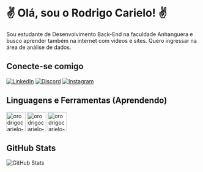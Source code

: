 # ✌ Olá, sou o Rodrigo Carielo! ✌

Sou estudante de Desenvolvimento Back-End na faculdade Anhanguera e busco aprender também na internet com videos e sites. Quero ingressar na área de análise de dados.

## Conecte-se comigo

[![LinkedIn](https://img.shields.io/badge/LinkedIn-000?style=for-the-badge&logo=linkedin&logoColor=0E76A8)](https://www.linkedin.com/in/rodrigocarielo/)
[![Discord](https://img.shields.io/badge/Discord-000?style=for-the-badge&logo=discord)](https://www.discord.com/in/rodrigocarieloo/)
[![Instagram](https://img.shields.io/badge/Instagram-000?style=for-the-badge&logo=instagram)](https://www.instagram.com/rodrigocarielo/)

## Linguagens e Ferramentas (Aprendendo)


<img  alt="orodrigocarielo-python" height="50" widht="50" src="https://cdn.jsdelivr.net/gh/devicons/devicon/icons/python/python-original-wordmark.svg" /> 
<img  alt="orodrigocarielo-python" height="50" widht="50" src="https://files.softicons.com/download/system-icons/lozengue-filetype-icons-by-gurato/png/512/SQL.png" />
<img  alt="orodrigocarielo-python" height="50" widht="50" src=https://www.bs-concepts.com/wp-content/uploads/2019/06/microsoft-power-bi-shop-logo-1.png />



## GitHub Stats

![GitHub Stats](https://github-readme-stats.vercel.app/api?username=orodrigocarielo&theme=dark&bg_color=000&border_color=30A3DC&show_icons=true&icon_color=30A3DC&title_color=E94D5F&text_color=FFF)

